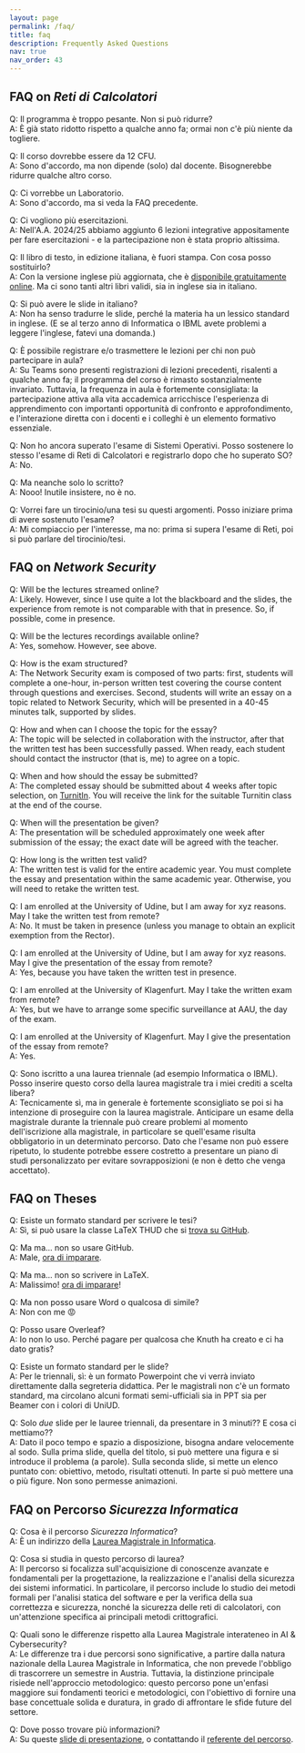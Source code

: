 ```yaml
---
layout: page
permalink: /faq/
title: faq
description: Frequently Asked Questions
nav: true
nav_order: 43
---
```


## FAQ on _Reti di Calcolatori_

Q: Il programma è troppo pesante. Non si può ridurre?  
A: È già stato ridotto rispetto a qualche anno fa; ormai non c'è più niente da togliere.

Q: Il corso dovrebbe essere da 12 CFU.  
A: Sono d'accordo, ma non dipende (solo) dal docente. Bisognerebbe ridurre qualche altro corso.

Q: Ci vorrebbe un Laboratorio.  
A: Sono d'accordo, ma si veda la FAQ precedente.

Q: Ci vogliono più esercitazioni.  
A: Nell'A.A. 2024/25 abbiamo aggiunto 6 lezioni integrative appositamente per fare esercitazioni - e la partecipazione non è stata proprio altissima.

Q: Il libro di testo, in edizione italiana, è fuori stampa. Con cosa posso sostituirlo?  
A: Con la versione inglese più aggiornata, che è [disponibile gratuitamente online](https://book.systemsapproach.org). Ma ci sono tanti altri libri validi, sia in inglese sia in italiano.

Q: Si può avere le slide in italiano?  
A: Non ha senso tradurre le slide, perché la materia ha un lessico standard in inglese. (E se al terzo anno di Informatica o IBML avete problemi a leggere l'inglese, fatevi una domanda.)

Q: È possibile registrare e/o trasmettere le lezioni per chi non può partecipare in aula?  
A: Su Teams sono presenti registrazioni di lezioni precedenti, risalenti a qualche anno fa; il programma del corso è rimasto sostanzialmente invariato.
Tuttavia, la frequenza in aula è fortemente consigliata: la partecipazione attiva alla vita accademica arricchisce l'esperienza di apprendimento con importanti opportunità di confronto e approfondimento, e l'interazione diretta con i docenti e i colleghi è un elemento formativo essenziale.

Q: Non ho ancora superato l'esame di Sistemi Operativi. Posso sostenere lo stesso l'esame di Reti di Calcolatori e registrarlo dopo che ho superato SO?  
A: No.

Q: Ma neanche solo lo scritto?  
A: Nooo! Inutile insistere, no è no.

Q: Vorrei fare un tirocinio/una tesi su questi argomenti. Posso iniziare prima di avere sostenuto l'esame?  
A: Mi compiaccio per l'interesse, ma no: prima si supera l'esame di Reti, poi si può parlare del tirocinio/tesi.

## FAQ on _Network Security_

Q: Will be the lectures streamed online?  
A: Likely. However, since I use quite a lot the blackboard and the slides, the experience from remote is not comparable with that in presence.  So, if possible, come in presence.

Q: Will be the lectures recordings available online?  
A: Yes, somehow. However, see above.

Q: How is the exam structured?  
A: The Network Security exam is composed of two parts: first, students will complete a one-hour, in-person written test covering the course content through questions and exercises. Second, students will write an essay on a topic related to Network Security, which will be presented in a 40-45 minutes talk, supported by slides.

Q: How and when can I choose the topic for the essay?  
A: The topic will be selected in collaboration with the instructor, after that the written test has been successfully passed. When ready, each student should contact the instructor (that is, me) to agree on a topic.

Q: When and how should the essay be submitted?  
A: The completed essay should be submitted about 4 weeks after topic selection, on [TurnitIn](https://www.turnitin.com).  You will receive the link for the suitable Turnitin class at the end of the course.

Q: When will the presentation be given?   
A: The presentation will be scheduled approximately one week after submission of the essay; the exact date will be agreed with the teacher.

Q: How long is the written test valid?  
A: The written test is valid for the entire academic year. You must complete the essay and presentation within the same academic year. Otherwise, you will need to retake the written test.

Q: I am enrolled at the University of Udine, but I am away for xyz reasons. May I take the written test from remote?  
A: No. It must be taken in presence (unless you manage to obtain an explicit exemption from the Rector).

Q: I am enrolled at the University of Udine, but I am away for xyz reasons. May I give the presentation of the essay from remote?  
A: Yes, because you have taken the written test in presence.

Q: I am enrolled at the University of Klagenfurt. May I take the written exam from remote?  
A: Yes, but we have to arrange some specific surveillance at AAU, the day of the exam.

Q: I am enrolled at the University of Klagenfurt. May I give the presentation of the essay from remote?  
A: Yes.

Q: Sono iscritto a una laurea triennale (ad esempio Informatica o IBML). Posso inserire questo corso della laurea magistrale tra i miei crediti a scelta libera?  
A: Tecnicamente sì, ma in generale è fortemente sconsigliato se poi si ha intenzione di proseguire con la laurea magistrale. Anticipare un esame della magistrale durante la triennale può creare problemi al momento dell'iscrizione alla magistrale, in particolare se quell'esame risulta obbligatorio in un determinato percorso. Dato che l'esame non può essere ripetuto, lo studente potrebbe essere costretto a presentare un piano di studi personalizzato per evitare sovrapposizioni (e non è detto che venga accettato).

## FAQ on Theses

Q: Esiste un formato standard per scrivere le tesi?  
A: Sì, si può usare la classe LaTeX THUD che si [trova su GitHub](https://github.com/miculan/thud).

Q: Ma ma… non so usare GitHub.  
A: Male, [ora di imparare](https://learn.microsoft.com/it-it/training/modules/introduction-to-github/).

Q: Ma ma… non so scrivere in LaTeX.  
A: Malissimo! [ora di imparare](https://www.learnlatex.org/en/)!

Q: Ma non posso usare Word o qualcosa di simile?  
A: Non con me 😡

Q: Posso usare Overleaf?  
A: Io non lo uso. Perché pagare per qualcosa che Knuth ha creato e ci ha dato gratis?

Q: Esiste un formato standard per le slide?  
A: Per le triennali, sì: è un formato Powerpoint che vi verrà inviato direttamente dalla segreteria didattica.  Per le magistrali non c'è un formato standard, ma circolano alcuni formati semi-ufficiali sia in PPT sia per Beamer con i colori di UniUD.

Q: Solo *due* slide per le lauree triennali, da presentare in 3 minuti?? E cosa ci mettiamo??  
A: Dato il poco tempo e spazio a disposizione, bisogna andare velocemente al sodo. Sulla prima slide, quella del titolo, si può mettere una figura e si introduce il problema (a parole). Sulla seconda slide, si mette un elenco puntato con: obiettivo, metodo, risultati ottenuti. In parte si può mettere una o più figure. Non sono permesse animazioni.


## FAQ on Percorso _Sicurezza Informatica_

Q: Cosa è il percorso _Sicurezza Informatica_?  
A: È un indirizzo della [Laurea Magistrale in Informatica](https://www.uniud.it/it/didattica/corsi/area-scientifica/scienze-matematiche-informatiche-multimediali-fisiche/laurea-magistrale/informatica/corso/informatica).

Q: Cosa si studia in questo percorso di laurea?  
A: Il percorso si focalizza sull'acquisizione di conoscenze avanzate e fondamentali per la progettazione, la realizzazione e l'analisi della sicurezza dei sistemi informatici. In particolare, il percorso include lo studio dei metodi formali per l'analisi statica del software e per la verifica della sua correttezza e sicurezza, nonché la sicurezza delle reti di calcolatori, con un'attenzione specifica ai principali metodi crittografici.

Q: Quali sono le differenze rispetto alla Laurea Magistrale interateneo in AI & Cybersecurity?  
A: Le differenze tra i due percorsi sono significative, a partire dalla natura nazionale della Laurea Magistrale in Informatica, che non prevede l'obbligo di trascorrere un semestre in Austria. Tuttavia, la distinzione principale risiede nell'approccio metodologico: questo percorso pone un'enfasi maggiore sui fondamenti teorici e metodologici, con l'obiettivo di fornire una base concettuale solida e duratura, in grado di affrontare le sfide future del settore.

Q: Dove posso trovare più informazioni?  
A: Su queste [slide di presentazione](/assets/pdf/LM_Sicurezza_Informatica.pdf), o contattando il [referente del percorso](/).
